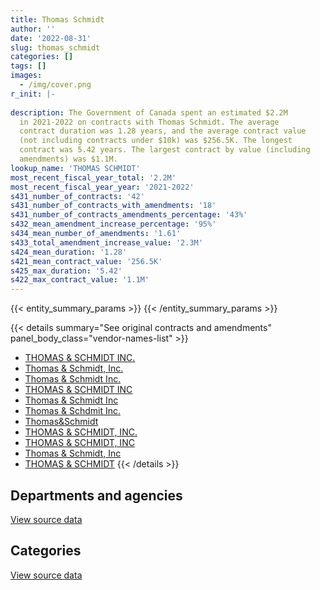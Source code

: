 ```yaml
---
title: Thomas Schmidt
author: ''
date: '2022-08-31'
slug: thomas_schmidt
categories: []
tags: []
images:
  - /img/cover.png
r_init: |-
  
description: The Government of Canada spent an estimated $2.2M
  in 2021-2022 on contracts with Thomas Schmidt. The average
  contract duration was 1.28 years, and the average contract value
  (not including contracts under $10k) was $256.5K. The longest
  contract was 5.42 years. The largest contract by value (including
  amendments) was $1.1M.
lookup_name: 'THOMAS SCHMIDT'
most_recent_fiscal_year_total: '2.2M'
most_recent_fiscal_year_year: '2021-2022'
s431_number_of_contracts: '42'
s431_number_of_contracts_with_amendments: '18'
s431_number_of_contracts_amendments_percentage: '43%'
s432_mean_amendment_increase_percentage: '95%'
s434_mean_number_of_amendments: '1.61'
s433_total_amendment_increase_value: '2.3M'
s424_mean_duration: '1.28'
s421_mean_contract_value: '256.5K'
s425_max_duration: '5.42'
s422_max_contract_value: '1.1M'
---
```


<script src="/rmarkdown-libs/htmlwidgets/htmlwidgets.js"></script>
<link href="/rmarkdown-libs/datatables-css/datatables-crosstalk.css" rel="stylesheet" />
<script src="/rmarkdown-libs/datatables-binding/datatables.js"></script>
<script src="/rmarkdown-libs/jquery/jquery-3.6.0.min.js"></script>
<link href="/rmarkdown-libs/dt-core-bootstrap/css/dataTables.bootstrap.min.css" rel="stylesheet" />
<link href="/rmarkdown-libs/dt-core-bootstrap/css/dataTables.bootstrap.extra.css" rel="stylesheet" />
<script src="/rmarkdown-libs/dt-core-bootstrap/js/jquery.dataTables.min.js"></script>
<script src="/rmarkdown-libs/dt-core-bootstrap/js/dataTables.bootstrap.min.js"></script>
<link href="/rmarkdown-libs/crosstalk/css/crosstalk.min.css" rel="stylesheet" />
<script src="/rmarkdown-libs/crosstalk/js/crosstalk.min.js"></script>
<script src="/rmarkdown-libs/htmlwidgets/htmlwidgets.js"></script>
<link href="/rmarkdown-libs/datatables-css/datatables-crosstalk.css" rel="stylesheet" />
<script src="/rmarkdown-libs/datatables-binding/datatables.js"></script>
<script src="/rmarkdown-libs/jquery/jquery-3.6.0.min.js"></script>
<link href="/rmarkdown-libs/dt-core-bootstrap/css/dataTables.bootstrap.min.css" rel="stylesheet" />
<link href="/rmarkdown-libs/dt-core-bootstrap/css/dataTables.bootstrap.extra.css" rel="stylesheet" />
<script src="/rmarkdown-libs/dt-core-bootstrap/js/jquery.dataTables.min.js"></script>
<script src="/rmarkdown-libs/dt-core-bootstrap/js/dataTables.bootstrap.min.js"></script>
<link href="/rmarkdown-libs/crosstalk/css/crosstalk.min.css" rel="stylesheet" />
<script src="/rmarkdown-libs/crosstalk/js/crosstalk.min.js"></script>

{{< entity_summary_params >}}
{{< /entity_summary_params >}}

{{< details summary="See original contracts and amendments" panel_body_class="vendor-names-list" >}}
- [THOMAS & SCHMIDT INC.](https://search.open.canada.ca/en/ct/?sort=contract_value_f%20desc&page=1&search_text=%22THOMAS%20%26%20SCHMIDT%20INC.%22)
- [Thomas & Schmidt, Inc.](https://search.open.canada.ca/en/ct/?sort=contract_value_f%20desc&page=1&search_text=%22Thomas%20%26%20Schmidt%2c%20Inc.%22)
- [Thomas & Schmidt Inc.](https://search.open.canada.ca/en/ct/?sort=contract_value_f%20desc&page=1&search_text=%22Thomas%20%26%20Schmidt%20Inc.%22)
- [THOMAS & SCHMIDT INC](https://search.open.canada.ca/en/ct/?sort=contract_value_f%20desc&page=1&search_text=%22THOMAS%20%26%20SCHMIDT%20INC%22)
- [Thomas & Schmidt Inc](https://search.open.canada.ca/en/ct/?sort=contract_value_f%20desc&page=1&search_text=%22Thomas%20%26%20Schmidt%20Inc%22)
- [Thomas & Schdmit Inc.](https://search.open.canada.ca/en/ct/?sort=contract_value_f%20desc&page=1&search_text=%22Thomas%20%26%20Schdmit%20Inc.%22)
- [Thomas&Schmidt](https://search.open.canada.ca/en/ct/?sort=contract_value_f%20desc&page=1&search_text=%22Thomas%26Schmidt%22)
- [THOMAS & SCHMIDT, INC.](https://search.open.canada.ca/en/ct/?sort=contract_value_f%20desc&page=1&search_text=%22THOMAS%20%26%20SCHMIDT%2c%20INC.%22)
- [THOMAS & SCHMIDT, INC](https://search.open.canada.ca/en/ct/?sort=contract_value_f%20desc&page=1&search_text=%22THOMAS%20%26%20SCHMIDT%2c%20INC%22)
- [Thomas & Schmidt, Inc](https://search.open.canada.ca/en/ct/?sort=contract_value_f%20desc&page=1&search_text=%22Thomas%20%26%20Schmidt%2c%20Inc%22)
- [THOMAS & SCHMIDT](https://search.open.canada.ca/en/ct/?sort=contract_value_f%20desc&page=1&search_text=%22THOMAS%20%26%20SCHMIDT%22)
{{< /details >}}

## Departments and agencies

<div id="htmlwidget-1" style="width:100%;height:auto;" class="datatables html-widget"></div>
<script type="application/json" data-for="htmlwidget-1">{"x":{"style":"bootstrap","filter":"none","vertical":false,"data":[["<a href=\"/departments/cas-satj/\">Courts Administration Service<\/a>","<a href=\"/departments/cic/\">Immigration, Refugees and Citizenship Canada<\/a>","<a href=\"/departments/csa-asc/\">Canadian Space Agency<\/a>","<a href=\"/departments/csps-efpc/\">Canada School of Public Service<\/a>","<a href=\"/departments/dfo-mpo/\">Fisheries and Oceans Canada<\/a>","<a href=\"/departments/dnd-mdn/\">National Defence<\/a>","<a href=\"/departments/ec/\">Environment and Climate Change Canada<\/a>","<a href=\"/departments/fcac-acfc/\">Financial Consumer Agency of Canada<\/a>","<a href=\"/departments/fin/\">Department of Finance Canada<\/a>","<a href=\"/departments/ps-sp/\">Public Safety Canada<\/a>","<a href=\"/departments/pwgsc-tpsgc/\">Public Services and Procurement Canada<\/a>","<a href=\"/departments/rcmp-grc/\">Royal Canadian Mounted Police<\/a>","<a href=\"/departments/ssc-spc/\">Shared Services Canada<\/a>","<a href=\"/departments/tbs-sct/\">Treasury Board of Canada Secretariat<\/a>"],[null,null,null,262256.06,459395.9,91687.5,23569.88,null,14280.21,null,3465,null,281808.38,149740],[null,null,null,153761.08,null,349882.51,null,98220.76,null,271566.49,33747.39,null,403278.57,150150.25],[117781.31,112322,3487.22,null,null,790858.16,null,178361.08,null,401302.7,31136.25,26162.5,281435.95,149740],[117255.14,189840,10022.34,null,117927.95,834221.22,265764.71,178361.08,null,100050.81,172890,null,71236.44,149740]],"container":"<table class=\"table table-striped table-hover row-border order-column display\">\n  <thead>\n    <tr>\n      <th>Department<\/th>\n      <th>2018-2019<\/th>\n      <th>2019-2020<\/th>\n      <th>2020-2021<\/th>\n      <th>2021-2022<\/th>\n    <\/tr>\n  <\/thead>\n<\/table>","options":{"order":[[4,"desc"]],"pageLength":10,"autoWidth":true,"columnDefs":[{"targets":1,"render":"function(data, type, row, meta) {\n    return type !== 'display' ? data : DTWidget.formatCurrency(data, \"$\", 2, 3, \",\", \".\", true, null);\n  }"},{"targets":2,"render":"function(data, type, row, meta) {\n    return type !== 'display' ? data : DTWidget.formatCurrency(data, \"$\", 2, 3, \",\", \".\", true, null);\n  }"},{"targets":3,"render":"function(data, type, row, meta) {\n    return type !== 'display' ? data : DTWidget.formatCurrency(data, \"$\", 2, 3, \",\", \".\", true, null);\n  }"},{"targets":4,"render":"function(data, type, row, meta) {\n    return type !== 'display' ? data : DTWidget.formatCurrency(data, \"$\", 2, 3, \",\", \".\", true, null);\n  }"},{"width":"16%","targets":[1,2,3,4]},{"className":"dt-right","targets":[1,2,3,4]}],"orderClasses":false}},"evals":["options.columnDefs.0.render","options.columnDefs.1.render","options.columnDefs.2.render","options.columnDefs.3.render"],"jsHooks":[]}</script>
<p class="text-right">
<a href="https://github.com/GoC-Spending/contracts-data/tree/main/data/out/vendors/thomas_schmidt/summary_by_fiscal_year_by_department.csv" class="source-data-link btn btn-link">View source data</a>
</p>

## Categories

<div id="htmlwidget-2" style="width:100%;height:auto;" class="datatables html-widget"></div>
<script type="application/json" data-for="htmlwidget-2">{"x":{"style":"bootstrap","filter":"none","vertical":false,"data":[["<a href=\"/categories/facilities_and_construction/\">Facilities and construction<\/a>","<a href=\"/categories/defence/\">Defence<\/a>","<a href=\"/categories/professional_services/\">Professional services<\/a>","<a href=\"/categories/information_technology/\">Information technology<\/a>","<a href=\"/categories/human_capital/\">Human capital<\/a>"],[null,null,244892.51,1017740.55,23569.88],[18420.85,null,632000.9,810185.29,null],[134807.15,null,1438696.02,519084.02,null],[28043.63,30977.32,1331207.32,817081.42,null]],"container":"<table class=\"table table-striped table-hover row-border order-column display\">\n  <thead>\n    <tr>\n      <th>Category<\/th>\n      <th>2018-2019<\/th>\n      <th>2019-2020<\/th>\n      <th>2020-2021<\/th>\n      <th>2021-2022<\/th>\n    <\/tr>\n  <\/thead>\n<\/table>","options":{"order":[[4,"desc"]],"dom":"t","pageLength":30,"autoWidth":true,"columnDefs":[{"targets":1,"render":"function(data, type, row, meta) {\n    return type !== 'display' ? data : DTWidget.formatCurrency(data, \"$\", 2, 3, \",\", \".\", true, null);\n  }"},{"targets":2,"render":"function(data, type, row, meta) {\n    return type !== 'display' ? data : DTWidget.formatCurrency(data, \"$\", 2, 3, \",\", \".\", true, null);\n  }"},{"targets":3,"render":"function(data, type, row, meta) {\n    return type !== 'display' ? data : DTWidget.formatCurrency(data, \"$\", 2, 3, \",\", \".\", true, null);\n  }"},{"targets":4,"render":"function(data, type, row, meta) {\n    return type !== 'display' ? data : DTWidget.formatCurrency(data, \"$\", 2, 3, \",\", \".\", true, null);\n  }"},{"width":"16%","targets":[1,2,3,4]},{"className":"dt-right","targets":[1,2,3,4]}],"orderClasses":false,"lengthMenu":[10,25,30,50,100]}},"evals":["options.columnDefs.0.render","options.columnDefs.1.render","options.columnDefs.2.render","options.columnDefs.3.render"],"jsHooks":[]}</script>
<p class="text-right">
<a href="https://github.com/GoC-Spending/contracts-data/tree/main/data/out/vendors/thomas_schmidt/summary_by_fiscal_year_by_category.csv" class="source-data-link btn btn-link">View source data</a>
</p>
